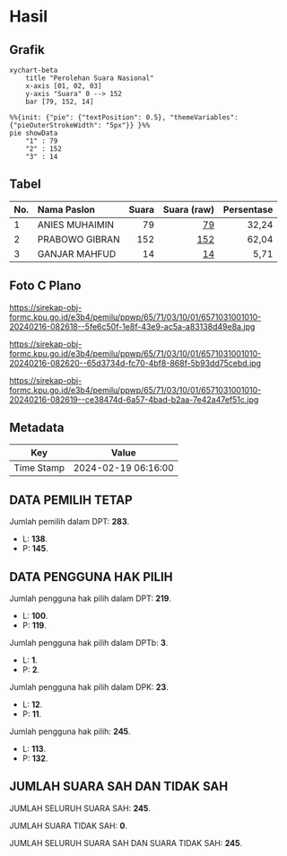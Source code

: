 # Hasil

## Grafik

```mermaid
xychart-beta
    title "Perolehan Suara Nasional"
    x-axis [01, 02, 03]
    y-axis "Suara" 0 --> 152
    bar [79, 152, 14]
```

```mermaid
%%{init: {"pie": {"textPosition": 0.5}, "themeVariables": {"pieOuterStrokeWidth": "5px"}} }%%
pie showData
    "1" : 79
    "2" : 152
    "3" : 14
```

## Tabel

| No. | Nama Paslon    | Suara | Suara (raw) | Persentase |
|:--- |:-------------- | -----:| -----------:| ----------:|
| 1   | ANIES MUHAIMIN | 79    | [79][p-1]   | 32,24      |
| 2   | PRABOWO GIBRAN | 152   | [152][p-2]  | 62,04      |
| 3   | GANJAR MAHFUD  | 14    | [14][p-3]   | 5,71       |


[p-1]: https://github.com/gigit-pemilu/pemilu-2024/blob/main/pilpres/hitung-suara/sub/65-kalimantan-utara/sub/71-kota-tarakan/sub/03-tarakan-timur/sub/1001-lingkas-ujung/sub/010-tps/sub/paslon-1.txt
[p-2]: https://github.com/gigit-pemilu/pemilu-2024/blob/main/pilpres/hitung-suara/sub/65-kalimantan-utara/sub/71-kota-tarakan/sub/03-tarakan-timur/sub/1001-lingkas-ujung/sub/010-tps/sub/paslon-2.txt
[p-3]: https://github.com/gigit-pemilu/pemilu-2024/blob/main/pilpres/hitung-suara/sub/65-kalimantan-utara/sub/71-kota-tarakan/sub/03-tarakan-timur/sub/1001-lingkas-ujung/sub/010-tps/sub/paslon-3.txt

## Foto C Plano

https://sirekap-obj-formc.kpu.go.id/e3b4/pemilu/ppwp/65/71/03/10/01/6571031001010-20240216-082618--5fe6c50f-1e8f-43e9-ac5a-a83138d49e8a.jpg

https://sirekap-obj-formc.kpu.go.id/e3b4/pemilu/ppwp/65/71/03/10/01/6571031001010-20240216-082620--65d3734d-fc70-4bf8-868f-5b93dd75cebd.jpg

https://sirekap-obj-formc.kpu.go.id/e3b4/pemilu/ppwp/65/71/03/10/01/6571031001010-20240216-082619--ce38474d-6a57-4bad-b2aa-7e42a47ef51c.jpg


## Metadata

| Key        | Value               |
| ---------- | ------------------- |
| Time Stamp | 2024-02-19 06:16:00 |


## DATA PEMILIH TETAP

Jumlah pemilih dalam DPT: **283**.
 * L: **138**.
 * P: **145**.

## DATA PENGGUNA HAK PILIH

Jumlah pengguna hak pilih dalam DPT: **219**.
 * L: **100**.
 * P: **119**.

Jumlah pengguna hak pilih dalam DPTb: **3**.
 * L: **1**.
 * P: **2**.

Jumlah pengguna hak pilih dalam DPK: **23**.
 * L: **12**.
 * P: **11**.

Jumlah pengguna hak pilih: **245**.
 * L: **113**.
 * P: **132**.

## JUMLAH SUARA SAH DAN TIDAK SAH

JUMLAH SELURUH SUARA SAH: **245**.

JUMLAH SUARA TIDAK SAH: **0**.

JUMLAH SELURUH SUARA SAH DAN SUARA TIDAK SAH: **245**.


